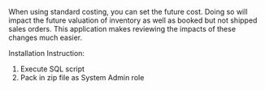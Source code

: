 When using standard costing, you can set the future cost. Doing so will impact the future valuation of inventory as well as booked but not shipped sales orders. This application makes reviewing the impacts of these changes much easier.

Installation Instruction:

1) Execute SQL script
2) Pack in zip file as System Admin role
